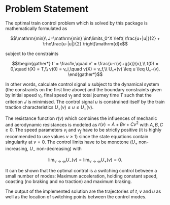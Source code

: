 # Problem Statement

The optimal train control problem which is solved by this package is mathematically formulated as
```math
\mathrm{min}\ J=\mathrm{min} \int\limits_0^X \left( \frac{u+|u|}{2} + \rho\frac{u-|u|}{2} \right)\mathrm{d}x
```
subject to the constraints
```math
\begin{gather*}
t' = \frac1v,\quad v' = \frac{u-r(v)+g(x)}{v},\\
t(0) = 0,\quad t(X) = T,\\
v(0) = v_i,\quad v(X) = v_f,\\
U_+(v) \leq u \leq U_-(v).
\end{gather*}
```
In other words, calculate control signal $u$ subject to the dynamical system (the constraints on the first line above)
and the boundary constraints given by initial speed $v_i$, final speed $v_f$ and total journey time $T$ such that the
criterion $J$ is minimised. The control signal $u$ is constrained itself by the train traction characteristics
$U_+(v) \leq u \leq U_-(v)$. 

The resistance function $r(v)$ which combines the influences of mechanic and
aerodynamic resistances is modeled as $r(v) = A + Bv + Cv^2$ with $A,B,C\geq0$. The speed parameters
$v_i$ and $v_f$ have to be strictly positive (it is highly recommended to use values $v\geq1$) since
the state equations contain singularity at $v=0$. The control limits have to be monotone ($U_+$ non-increasing,
$U_-$ non-decreasing) with
```math
\lim_{v\to\infty}U_-(v)=\lim_{v\to\infty}U_+(v) = 0.
```

It can be shown that the optimal control is a switching control between a small number of modes: Maximum
acceleration, holding constant speed, coasting (no braking and no traction) and maximum braking.

The output of the implemented solution are the trajectories of $t$, $v$ and $u$ as well as the location of switching points between the control modes.